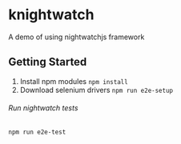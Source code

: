 # knightwatch
A demo of using nightwatchjs framework

## Getting Started
1. Install npm modules ```npm install```
2. Download selenium drivers ```npm run e2e-setup```


###### Run nightwatch tests
```bash
npm run e2e-test
```

